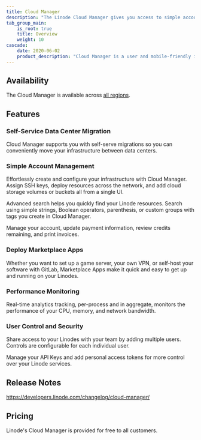 ```yaml
---
title: Cloud Manager
description: "The Linode Cloud Manager gives you access to simple account management features, user control and security, as well as performance monitoring and support access."
tab_group_main:
    is_root: true
    title: Overview
    weight: 10
cascade:
    date: 2020-06-02
    product_description: "Cloud Manager is a user and mobile-friendly interface to deploy and manage virtual machines, configure networking, control user accounts, and access and configure the full range of Linode services."
---
```


## Availability

The Cloud Manager is available across [all regions](https://www.linode.com/global-infrastructure/).

## Features

### Self-Service Data Center Migration
Cloud Manager supports you with self-serve migrations so you can conveniently move your infrastructure between data centers.

### Simple Account Management
Effortlessly create and configure your infrastructure with Cloud Manager. Assign SSH keys, deploy resources across the network, and add cloud storage volumes or buckets all from a single UI.

Advanced search helps you quickly find your Linode resources. Search using simple strings, Boolean operators, parenthesis, or custom groups with tags you create in Cloud Manager.

Manage your account, update payment information, review credits remaining, and print invoices.

### Deploy Marketplace Apps
Whether you want to set up a game server, your own VPN, or self-host your software with GitLab, Marketplace Apps make it quick and easy to get up and running on your Linodes.

### Performance Monitoring
Real-time analytics tracking, per-process and in aggregate, monitors the performance of your CPU, memory, and network bandwidth.

### User Control and Security
Share access to your Linodes with your team by adding multiple users. Controls are configurable for each individual user.

Manage your API Keys and add personal access tokens for more control over your Linode services.

## Release Notes

https://developers.linode.com/changelog/cloud-manager/

## Pricing

Linode's Cloud Manager is provided for free to all customers.
